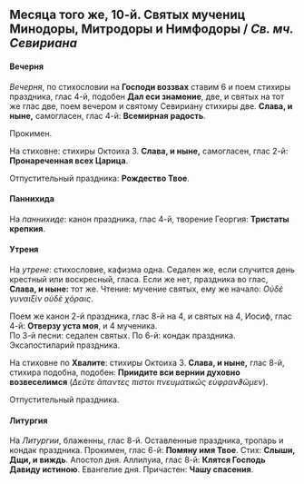 
## Месяца того же, 10-й. Святых мучениц Минодоры, Митродоры и Нимфодоры / *Св. мч. Севириана*

#### Вечерня

*Вечерня*, по стихословии на **Господи воззвах** ставим 6 и поем стихиры праздника, 
глас 4-й, подобен **Дал еси знамение**, две, и святых на тот же глас две, поем вечером 
и святому Севириану стихиры две. **Слава, и ныне,** самогласен, глас 4-й: **Всемирная радость**.

Прокимен. 

На стиховне: стихиры Октоиха 3. **Слава, и ныне,** самогласен, глас 2-й: **Пронареченная всех Царица**.

Отпустительный праздника: **Рождество Твое**.

#### Паннихида

На *паннихиде*: канон праздника, глас 4-й, творение Георгия: **Тристаты крепкия**.

#### Утреня

На *утрене*: стихословие, кафизма одна. Седален же, если случится день крестный или воскресный, 
гласа. Если же нет, праздника во глас, **Слава, и ныне:** тот же. Чтение: мучение святых, ему же 
начало: *Οὐδὲ γυναιξὶν οὐδὲ χόραις*. 

Поем же канон 2-й праздника, глас 8-й на 4, и святых на 4, Иосиф, глас 4-й: **Отверзу уста моя**, 
и 4 мученика.  
По 3-й песни: седален святых. 
По 6-й: кондак праздника. 
Эксапостиларий праздника.

На стиховне по **Хвалите**: стихиры Октоиха 3. **Слава, и ныне,** глас 8-й, стихира подобна, 
подобен: **Приидите вси вернии духовно возвеселимся** (*Δεῦτε ἄπαντες πιστοι πνευματικῶς εὐφρανϑῶμεν*).

Отпустительный праздника.

#### Литургия

На *Литургии*, блаженны, глас 8-й. Оставленные праздника, тропарь и кондак праздника.
Прокимен, глас 6-й: **Помяну имя Твое**. Стих: **Слыши, Дщи, и виждь**. 
Апостол дня.
Аллилуиа, глас 8-й: **Клятся Господь Давиду истиною**. 
Евангелие дня.
Причастен: **Чашу спасения**.
